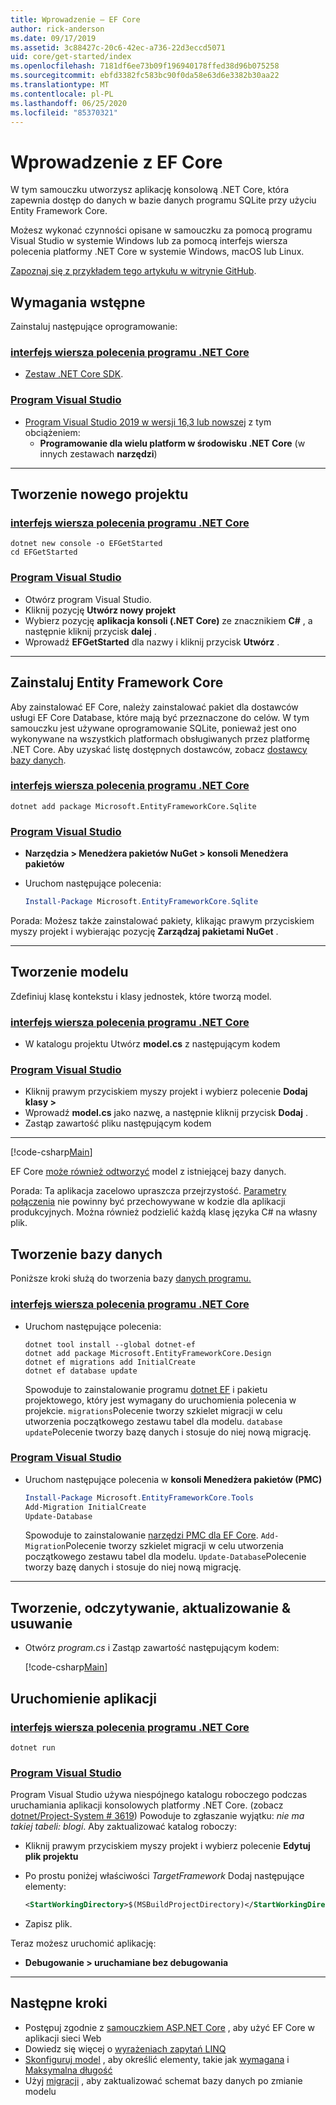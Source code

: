 ```yaml
---
title: Wprowadzenie — EF Core
author: rick-anderson
ms.date: 09/17/2019
ms.assetid: 3c88427c-20c6-42ec-a736-22d3eccd5071
uid: core/get-started/index
ms.openlocfilehash: 7181df6ee73b09f196940178ffed38d96b075258
ms.sourcegitcommit: ebfd3382fc583bc90f0da58e63d6e3382b30aa22
ms.translationtype: MT
ms.contentlocale: pl-PL
ms.lasthandoff: 06/25/2020
ms.locfileid: "85370321"
---
```

# <a name="getting-started-with-ef-core"></a>Wprowadzenie z EF Core

W tym samouczku utworzysz aplikację konsolową .NET Core, która zapewnia dostęp do danych w bazie danych programu SQLite przy użyciu Entity Framework Core.

Możesz wykonać czynności opisane w samouczku za pomocą programu Visual Studio w systemie Windows lub za pomocą interfejs wiersza polecenia platformy .NET Core w systemie Windows, macOS lub Linux.

[Zapoznaj się z przykładem tego artykułu w witrynie GitHub](https://github.com/dotnet/EntityFramework.Docs/tree/master/samples/core/GetStarted).

## <a name="prerequisites"></a>Wymagania wstępne

Zainstaluj następujące oprogramowanie:

### <a name="net-core-cli"></a>[interfejs wiersza polecenia programu .NET Core](#tab/netcore-cli)

* [Zestaw .NET Core SDK](https://www.microsoft.com/net/download/core).

### <a name="visual-studio"></a>[Program Visual Studio](#tab/visual-studio)

* [Program Visual Studio 2019 w wersji 16,3 lub nowszej](https://www.visualstudio.com/downloads/) z tym obciążeniem:
  * **Programowanie dla wielu platform w środowisku .NET Core** (w innych zestawach **narzędzi**)

---

## <a name="create-a-new-project"></a>Tworzenie nowego projektu

### <a name="net-core-cli"></a>[interfejs wiersza polecenia programu .NET Core](#tab/netcore-cli)

```dotnetcli
dotnet new console -o EFGetStarted
cd EFGetStarted
```

### <a name="visual-studio"></a>[Program Visual Studio](#tab/visual-studio)

* Otwórz program Visual Studio.
* Kliknij pozycję **Utwórz nowy projekt**
* Wybierz pozycję **aplikacja konsoli (.NET Core)** ze znacznikiem **C#** , a następnie kliknij przycisk **dalej** .
* Wprowadź **EFGetStarted** dla nazwy i kliknij przycisk **Utwórz** .

---

## <a name="install-entity-framework-core"></a>Zainstaluj Entity Framework Core

Aby zainstalować EF Core, należy zainstalować pakiet dla dostawców usługi EF Core Database, które mają być przeznaczone do celów. W tym samouczku jest używane oprogramowanie SQLite, ponieważ jest ono wykonywane na wszystkich platformach obsługiwanych przez platformę .NET Core. Aby uzyskać listę dostępnych dostawców, zobacz [dostawcy bazy danych](../providers/index.md).

### <a name="net-core-cli"></a>[interfejs wiersza polecenia programu .NET Core](#tab/netcore-cli)

```dotnetcli
dotnet add package Microsoft.EntityFrameworkCore.Sqlite
```

### <a name="visual-studio"></a>[Program Visual Studio](#tab/visual-studio)

* **Narzędzia > Menedżera pakietów NuGet > konsoli Menedżera pakietów**
* Uruchom następujące polecenia:

  ``` PowerShell
  Install-Package Microsoft.EntityFrameworkCore.Sqlite
  ```

Porada: Możesz także zainstalować pakiety, klikając prawym przyciskiem myszy projekt i wybierając pozycję **Zarządzaj pakietami NuGet** .

---

## <a name="create-the-model"></a>Tworzenie modelu

Zdefiniuj klasę kontekstu i klasy jednostek, które tworzą model.

### <a name="net-core-cli"></a>[interfejs wiersza polecenia programu .NET Core](#tab/netcore-cli)

* W katalogu projektu Utwórz **model.cs** z następującym kodem

### <a name="visual-studio"></a>[Program Visual Studio](#tab/visual-studio)

* Kliknij prawym przyciskiem myszy projekt i wybierz polecenie **Dodaj klasy >**
* Wprowadź **model.cs** jako nazwę, a następnie kliknij przycisk **Dodaj** .
* Zastąp zawartość pliku następującym kodem

---

[!code-csharp[Main](../../../samples/core/GetStarted/Model.cs)]

EF Core [może również odtworzyć](../managing-schemas/scaffolding.md) model z istniejącej bazy danych.

Porada: Ta aplikacja zacelowo upraszcza przejrzystość. [Parametry połączenia](../miscellaneous/connection-strings.md) nie powinny być przechowywane w kodzie dla aplikacji produkcyjnych. Można również podzielić każdą klasę języka C# na własny plik.

## <a name="create-the-database"></a>Tworzenie bazy danych

Poniższe kroki służą do tworzenia bazy [danych programu.](xref:core/managing-schemas/migrations/index)

### <a name="net-core-cli"></a>[interfejs wiersza polecenia programu .NET Core](#tab/netcore-cli)

* Uruchom następujące polecenia:

  ```dotnetcli
  dotnet tool install --global dotnet-ef
  dotnet add package Microsoft.EntityFrameworkCore.Design
  dotnet ef migrations add InitialCreate
  dotnet ef database update
  ```

  Spowoduje to zainstalowanie programu [dotnet EF](../miscellaneous/cli/dotnet.md) i pakietu projektowego, który jest wymagany do uruchomienia polecenia w projekcie. `migrations`Polecenie tworzy szkielet migracji w celu utworzenia początkowego zestawu tabel dla modelu. `database update`Polecenie tworzy bazę danych i stosuje do niej nową migrację.

### <a name="visual-studio"></a>[Program Visual Studio](#tab/visual-studio)

* Uruchom następujące polecenia w **konsoli Menedżera pakietów (PMC)**

  ``` PowerShell
  Install-Package Microsoft.EntityFrameworkCore.Tools
  Add-Migration InitialCreate
  Update-Database
  ```

  Spowoduje to zainstalowanie [narzędzi PMC dla EF Core](../miscellaneous/cli/powershell.md). `Add-Migration`Polecenie tworzy szkielet migracji w celu utworzenia początkowego zestawu tabel dla modelu. `Update-Database`Polecenie tworzy bazę danych i stosuje do niej nową migrację.

---

## <a name="create-read-update--delete"></a>Tworzenie, odczytywanie, aktualizowanie & usuwanie

* Otwórz *program.cs* i Zastąp zawartość następującym kodem:

  [!code-csharp[Main](../../../samples/core/GetStarted/Program.cs)]

## <a name="run-the-app"></a>Uruchomienie aplikacji

### <a name="net-core-cli"></a>[interfejs wiersza polecenia programu .NET Core](#tab/netcore-cli)

```dotnetcli
dotnet run
```

### <a name="visual-studio"></a>[Program Visual Studio](#tab/visual-studio)

Program Visual Studio używa niespójnego katalogu roboczego podczas uruchamiania aplikacji konsolowych platformy .NET Core. (zobacz [dotnet/Project-System # 3619](https://github.com/dotnet/project-system/issues/3619)) Powoduje to zgłaszanie wyjątku: *nie ma takiej tabeli: blogi*. Aby zaktualizować katalog roboczy:

* Kliknij prawym przyciskiem myszy projekt i wybierz polecenie **Edytuj plik projektu**
* Po prostu poniżej właściwości *TargetFramework* Dodaj następujące elementy:

  ``` XML
  <StartWorkingDirectory>$(MSBuildProjectDirectory)</StartWorkingDirectory>
  ```

* Zapisz plik.

Teraz możesz uruchomić aplikację:

* **Debugowanie > uruchamiane bez debugowania**

---

## <a name="next-steps"></a>Następne kroki

* Postępuj zgodnie z [samouczkiem ASP.NET Core](/aspnet/core/data/ef-rp/intro) , aby użyć EF Core w aplikacji sieci Web
* Dowiedz się więcej o [wyrażeniach zapytań LINQ](/dotnet/csharp/programming-guide/concepts/linq/basic-linq-query-operations)
* [Skonfiguruj model](xref:core/modeling/index) , aby określić elementy, takie jak [wymagana](xref:core/modeling/entity-properties#required-and-optional-properties) i [Maksymalna długość](xref:core/modeling/entity-properties#maximum-length)
* Użyj [migracji](xref:core/managing-schemas/migrations/index) , aby zaktualizować schemat bazy danych po zmianie modelu
